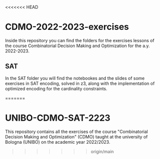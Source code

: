 <<<<<<< HEAD
# CDMO-2022-2023-exercises

Inside this repository you can find the folders for the exercises lessons of the course Combinatorial Decision Making and Optimization for the a.y. 2022-2023. 

## SAT 

In the SAT folder you will find the notebookes and the slides of some exercises in SAT encoding, solved in z3, along with the implementation of optimized encoding for the cardinality constraints. 

<!-- ## SMT

In the SMT folder you will find some exercises solved through z3 solver and written in smtlib. There is also a python script to generate a smtlib file. 

## MIP 

The MIP folder contains some basic exercises written in minizinc and solved with different solvers, to prove the efficiency of them with different encodings.  -->

=======
# UNIBO-CDMO-SAT-2223
This repository contains all the exercises of the course "Combinatorial Decision Making and Optimization" (CDMO) taught at the university of Bologna (UNIBO) on the academic year 2022/2023.
>>>>>>> origin/main
